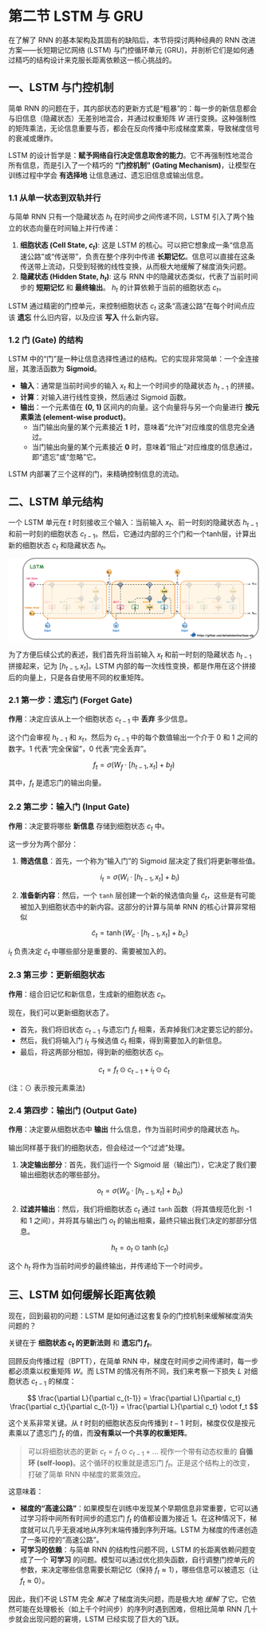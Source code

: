 # 第二节 LSTM 与 GRU

在了解了 RNN 的基本架构及其固有的缺陷后，本节将探讨两种经典的 RNN 改进方案——长短期记忆网络 (LSTM) 与门控循环单元 (GRU)，并剖析它们是如何通过精巧的结构设计来克服长距离依赖这一核心挑战的。

## 一、LSTM 与门控机制

简单 RNN 的问题在于，其内部状态的更新方式是“粗暴”的：每一步的新信息都会与旧信息（隐藏状态）无差别地混合，并通过权重矩阵 $W$ 进行变换。这种强制性的矩阵乘法，无论信息重要与否，都会在反向传播中形成梯度累乘，导致梯度信号的衰减或爆炸。

LSTM 的设计哲学是：**赋予网络自行决定信息取舍的能力**。它不再强制性地混合所有信息，而是引入了一个精巧的 **“门控机制” (Gating Mechanism)**，让模型在训练过程中学会 **有选择地** 让信息通过、遗忘旧信息或输出信息。

### 1.1 从单一状态到双轨并行

与简单 RNN 只有一个隐藏状态 $h_t$ 在时间步之间传递不同，LSTM 引入了两个独立的状态向量在时间轴上并行传递：

1.  **细胞状态 (Cell State, $c_t$)**: 这是 LSTM 的核心。可以把它想象成一条“信息高速公路”或“传送带”，负责在整个序列中传递 **长期记忆**。信息可以直接在这条传送带上流动，只受到轻微的线性变换，从而极大地缓解了梯度消失问题。
2.  **隐藏状态 (Hidden State, $h_t$)**: 这与 RNN 中的隐藏状态类似，代表了当前时间步的 **短期记忆** 和 **最终输出**。 $h_t$ 的计算依赖于当前的细胞状态 $c_t$。

LSTM 通过精密的门控单元，来控制细胞状态 $c_t$ 这条“高速公路”在每个时间点应该 **遗忘** 什么旧内容，以及应该 **写入** 什么新内容。

### 1.2 门 (Gate) 的结构

LSTM 中的“门”是一种让信息选择性通过的结构。它的实现非常简单：一个全连接层，其激活函数为 **Sigmoid**。

-   **输入**：通常是当前时间步的输入 $x_t$ 和上一个时间步的隐藏状态 $h_{t-1}$ 的拼接。
-   **计算**：对输入进行线性变换，然后通过 Sigmoid 函数。
-   **输出**：一个元素值在 **(0, 1)** 区间内的向量。这个向量将与另一个向量进行 **按元素乘法 (element-wise product)**。
    -   当门输出向量的某个元素接近 **1** 时，意味着“允许”对应维度的信息完全通过。
    -   当门输出向量的某个元素接近 **0** 时，意味着“阻止”对应维度的信息通过，即“遗忘”或“忽略”它。

LSTM 内部署了三个这样的门，来精确控制信息的流动。

## 二、LSTM 单元结构

一个 LSTM 单元在 $t$ 时刻接收三个输入：当前输入 $x_t$、前一时刻的隐藏状态 $h_{t-1}$ 和前一时刻的细胞状态 $c_{t-1}$。然后，它通过内部的三个门和一个tanh层，计算出新的细胞状态 $c_t$ 和隐藏状态 $h_t$。

![LSTM 单元结构](./images/9_2.svg)

为了方便后续公式的表述，我们首先将当前输入 $x_t$ 和前一时刻的隐藏状态 $h_{t-1}$ 拼接起来，记为 $[h_{t-1}, x_t]$。LSTM 内部的每一次线性变换，都是作用在这个拼接后的向量上，只是各自使用不同的权重矩阵。

### 2.1 第一步：遗忘门 (Forget Gate)

**作用**：决定应该从上一个细胞状态 $c_{t-1}$ 中 **丢弃** 多少信息。

这个门会审视 $h_{t-1}$ 和 $x_t$，然后为 $c_{t-1}$ 中的每个数值输出一个介于 0 和 1 之间的数字。1 代表“完全保留”，0 代表“完全丢弃”。

$$
f_t = \sigma(W_f \cdot [h_{t-1}, x_t] + b_f)
$$

其中，$f_t$ 是遗忘门的输出向量。

### 2.2 第二步：输入门 (Input Gate)

**作用**：决定要将哪些 **新信息** 存储到细胞状态 $c_t$ 中。

这一步分为两个部分：
1.  **筛选信息**：首先，一个称为“输入门”的 Sigmoid 层决定了我们将更新哪些值。

    $$
    i_t = \sigma(W_i \cdot [h_{t-1}, x_t] + b_i)
    $$

2.  **准备新内容**：然后，一个 `tanh` 层创建一个新的候选值向量 $\tilde{c}_t$，这些是有可能被加入到细胞状态中的新内容。这部分的计算与简单 RNN 的核心计算非常相似

    $$
    \tilde{c}_t = \tanh(W_c \cdot [h_{t-1}, x_t] + b_c)
    $$

$i_t$ 负责决定 $\tilde{c}_t$ 中哪些部分是重要的、需要被加入的。

### 2.3 第三步：更新细胞状态

**作用**：组合旧记忆和新信息，生成新的细胞状态 $c_t$。

现在，我们可以更新细胞状态了。
-   首先，我们将旧状态 $c_{t-1}$ 与遗忘门 $f_t$ 相乘，丢弃掉我们决定要忘记的部分。
-   然后，我们将输入门 $i_t$ 与候选值 $\tilde{c}_t$ 相乘，得到需要加入的新信息。
-   最后，将这两部分相加，得到新的细胞状态 $c_t$。

$$
c_t = f_t \odot c_{t-1} + i_t \odot \tilde{c}_t
$$

(注：$\odot$ 表示按元素乘法)

### 2.4 第四步：输出门 (Output Gate)

**作用**：决定要从细胞状态中 **输出** 什么信息，作为当前时间步的隐藏状态 $h_t$。

输出同样基于我们的细胞状态，但会经过一个“过滤”处理。
1.  **决定输出部分**：首先，我们运行一个 Sigmoid 层（输出门），它决定了我们要输出细胞状态的哪些部分。

    $$
    o_t = \sigma(W_o \cdot [h_{t-1}, x_t] + b_o)
    $$

2.  **过滤并输出**：然后，我们将细胞状态 $c_t$ 通过 `tanh` 函数（将其值规范化到 -1 和 1 之间），并将其与输出门 $o_t$ 的输出相乘，最终只输出我们决定的那部分信息。

    $$
    h_t = o_t \odot \tanh(c_t)
    $$

这个 $h_t$ 将作为当前时间步的最终输出，并传递给下一个时间步。

## 三、LSTM 如何缓解长距离依赖

现在，回到最初的问题：LSTM 是如何通过这套复杂的门控机制来缓解梯度消失问题的？

关键在于 **细胞状态 $c_t$ 的更新法则** 和 **遗忘门 $f_t$**。

回顾反向传播过程（BPTT），在简单 RNN 中，梯度在时间步之间传递时，每一步都必须乘以权重矩阵 $W$。而 LSTM 的情况有所不同，我们来考察一下损失 $L$ 对细胞状态 $c_{t-1}$ 的梯度：

$$
\frac{\partial L}{\partial c_{t-1}} = \frac{\partial L}{\partial c_t} \frac{\partial c_t}{\partial c_{t-1}} = \frac{\partial L}{\partial c_t} \odot f_t
$$

这个关系非常关键。从 $t$ 时刻的细胞状态反向传播到 $t-1$ 时刻，梯度仅仅是按元素乘以了遗忘门 $f_t$ 的值，而**没有乘以一个共享的权重矩阵**。

> 可以将细胞状态的更新 $c_t = f_t \odot c_{t-1} + \dots$ 视作一个带有动态权重的 **自循环 (self-loop)**。这个循环的权重就是遗忘门 $f_t$。正是这个结构上的改变，打破了简单 RNN 中梯度的累乘效应。

这意味着：
-   **梯度的“高速公路”**：如果模型在训练中发现某个早期信息非常重要，它可以通过学习将中间所有时间步的遗忘门 $f_t$ 的值都设置为接近 1。在这种情况下，梯度就可以几乎无衰减地从序列末端传播到序列开端。LSTM 为梯度的传递创造了一条可控的“高速公路”。
-   **可学习的依赖**：与简单 RNN 的结构性问题不同，LSTM 的长距离依赖问题变成了一个 **可学习** 的问题。模型可以通过优化损失函数，自行调整门控单元的参数，来决定哪些信息需要长期记忆（保持 $f_t \approx 1$），哪些信息可以被遗忘（让 $f_t \approx 0$）。

因此，我们不说 LSTM 完全 *解决* 了梯度消失问题，而是极大地 *缓解* 了它。它依然可能在处理极长（如上千个时间步）的序列时遇到困难，但相比简单 RNN 几十步就会出现问题的窘境，LSTM 已经实现了巨大的飞跃。
